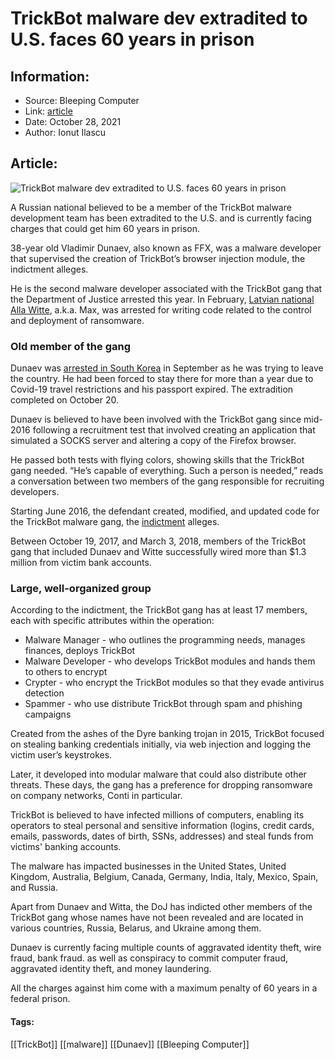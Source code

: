 # TrickBot malware dev extradited to U.S. faces 60 years in prison
### 

## Information:
+ Source: Bleeping Computer
+ Link: [article](https://www.bleepingcomputer.com/news/security/trickbot-malware-dev-extradited-to-us-faces-60-years-in-prison/)
+ Date: October 28, 2021
+ Author: Ionut Ilascu


## Article:
![TrickBot malware dev extradited to U.S. faces 60 years in prison](https://www.bleepstatic.com/content/hl-images/2020/11/20/Trickbot.jpg)


A Russian national believed to be a member of the TrickBot malware development team has been extradited to the U.S. and is currently facing charges that could get him 60 years in prison.


38-year old Vladimir Dunaev, also known as FFX, was a malware developer that supervised the creation of TrickBot’s browser injection module, the indictment alleges.


He is the second malware developer associated with the TrickBot gang that the Department of Justice arrested this year. In February, [Latvian national Alla Witte](https://www.bleepingcomputer.com/news/security/us-charges-latvian-for-helping-develop-the-trickbot-malware/), a.k.a. Max, was arrested for writing code related to the control and deployment of ransomware.


### Old member of the gang


Dunaev was [arrested in South Korea](https://www.bleepingcomputer.com/news/security/us-charges-latvian-for-helping-develop-the-trickbot-malware/) in September as he was trying to leave the country. He had been forced to stay there for more than a year due to Covid-19 travel restrictions and his passport expired. The extradition completed on October 20.


Dunaev is believed to have been involved with the TrickBot gang since mid-2016 following a recruitment test that involved creating an application that simulated a SOCKS server and altering a copy of the Firefox browser.


He passed both tests with flying colors, showing skills that the TrickBot gang needed. “He’s capable of everything. Such a person is needed,” reads a conversation between two members of the gang responsible for recruiting developers.


Starting June 2016, the defendant created, modified, and updated code for the TrickBot malware gang, the [indictment](http://enter%20urlhttps//www.documentcloud.org/documents/21094966-vladimir-dunaev-trickbot-malware-dev-indictment) alleges.


Between October 19, 2017, and March 3, 2018, members of the TrickBot gang that included Dunaev and Witte successfully wired more than $1.3 million from victim bank accounts.


### Large, well-organized group


According to the indictment, the TrickBot gang has at least 17 members, each with specific attributes within the operation:


* Malware Manager - who outlines the programming needs, manages finances, deploys TrickBot
* Malware Developer - who develops TrickBot modules and hands them to others to encrypt
* Crypter - who encrypt the TrickBot modules so that they evade antivirus detection
* Spammer - who use distribute TrickBot through spam and phishing campaigns


Created from the ashes of the Dyre banking trojan in 2015, TrickBot focused on stealing banking credentials initially, via web injection and logging the victim user’s keystrokes.


Later, it developed into modular malware that could also distribute other threats. These days, the gang has a preference for dropping ransomware on company networks, Conti in particular.


TrickBot is believed to have infected millions of computers, enabling its operators to steal personal and sensitive information (logins, credit cards, emails, passwords, dates of birth, SSNs, addresses) and steal funds from victims' banking accounts.


The malware has impacted businesses in the United States, United Kingdom, Australia, Belgium, Canada, Germany, India, Italy, Mexico, Spain, and Russia.


Apart from Dunaev and Witta, the DoJ has indicted other members of the TrickBot gang whose names have not been revealed and are located in various countries, Russia, Belarus, and Ukraine among them.


Dunaev is currently facing multiple counts of aggravated identity theft, wire fraud, bank fraud. as well as conspiracy to commit computer fraud, aggravated identity theft, and money laundering.


All the charges against him come with a maximum penalty of 60 years in a federal prison.




#### Tags:
[[TrickBot]] [[malware]] [[Dunaev]] [[Bleeping Computer]]
